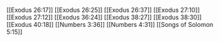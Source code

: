 [[Exodus 26:17]]
[[Exodus 26:25]]
[[Exodus 26:37]]
[[Exodus 27:10]]
[[Exodus 27:12]]
[[Exodus 36:24]]
[[Exodus 38:27]]
[[Exodus 38:30]]
[[Exodus 40:18]]
[[Numbers 3:36]]
[[Numbers 4:31]]
[[Songs of Solomon 5:15]]
